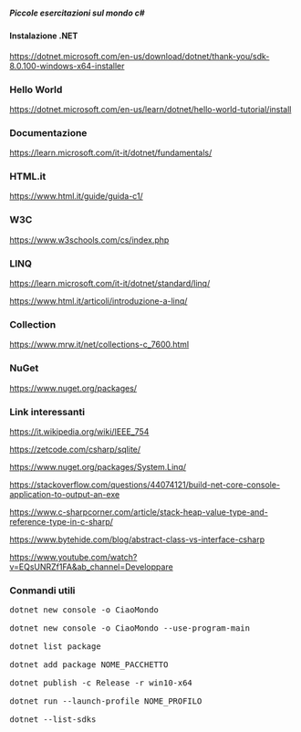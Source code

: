 ##### Piccole esercitazioni sul mondo c#

#### Instalazione .NET
https://dotnet.microsoft.com/en-us/download/dotnet/thank-you/sdk-8.0.100-windows-x64-installer


### Hello World
https://dotnet.microsoft.com/en-us/learn/dotnet/hello-world-tutorial/install


### Documentazione
https://learn.microsoft.com/it-it/dotnet/fundamentals/


### HTML.it 
https://www.html.it/guide/guida-c1/ 


### W3C
https://www.w3schools.com/cs/index.php


### LINQ
https://learn.microsoft.com/it-it/dotnet/standard/linq/

https://www.html.it/articoli/introduzione-a-linq/


### Collection
https://www.mrw.it/net/collections-c_7600.html


### NuGet
https://www.nuget.org/packages/


### Link interessanti
https://it.wikipedia.org/wiki/IEEE_754

https://zetcode.com/csharp/sqlite/

https://www.nuget.org/packages/System.Linq/

https://stackoverflow.com/questions/44074121/build-net-core-console-application-to-output-an-exe

https://www.c-sharpcorner.com/article/stack-heap-value-type-and-reference-type-in-c-sharp/

https://www.bytehide.com/blog/abstract-class-vs-interface-csharp

https://www.youtube.com/watch?v=EQsUNRZf1FA&ab_channel=Developpare


### Conmandi utili
<pre>
dotnet new console -o CiaoMondo</br>
dotnet new console -o CiaoMondo --use-program-main</br>
dotnet list package</br>
dotnet add package NOME_PACCHETTO</br>
dotnet publish -c Release -r win10-x64</br>
dotnet run --launch-profile NOME_PROFILO</br>
dotnet --list-sdks</br>
</pre>